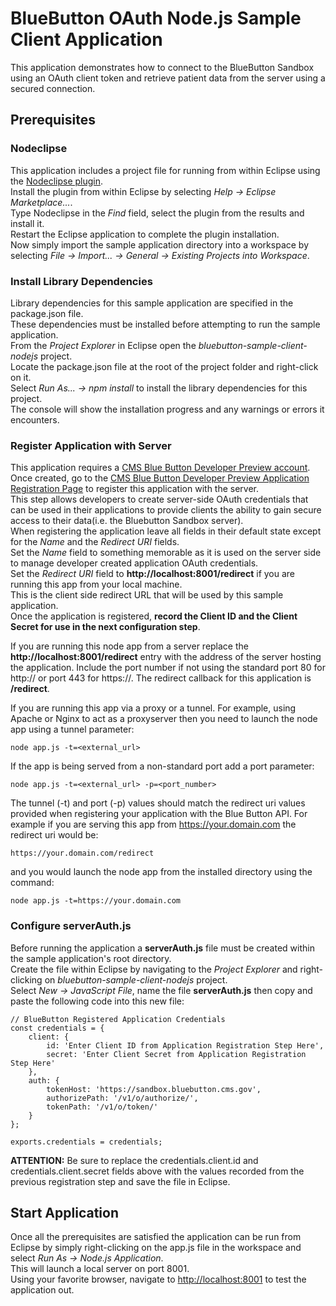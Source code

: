 # BlueButton OAuth Node.js Sample Client Application
This application demonstrates how to connect to the BlueButton Sandbox using an OAuth client token and retrieve patient 
data from the server using a secured connection.

## Prerequisites

### Nodeclipse
This application includes a project file for running from within Eclipse using the [Nodeclipse plugin](http://www.nodeclipse.org/).  
Install the plugin from within Eclipse by selecting *Help -> Eclipse Marketplace...*.  
Type Nodeclipse in the *Find* field, select the plugin from the results and install it.  
Restart the Eclipse application to complete the plugin installation.  
Now simply import the sample application directory into a workspace by 
selecting *File -> Import... -> General -> Existing Projects into Workspace*.

### Install Library Dependencies
Library dependencies for this sample application are specified in the package.json file.  
These dependencies must be installed before attempting to run the sample application.  
From the *Project Explorer* in Eclipse open the *bluebutton-sample-client-nodejs* project.  
Locate the package.json file at the root of the project folder and right-click on it.  
Select *Run As... -> npm install* to install the library dependencies for this project.  
The console will show the installation progress and any warnings or errors it encounters.

### Register Application with Server
This application requires a [CMS Blue Button Developer Preview account](https://sandbox.bluebutton.cms.gov/v1/accounts/create).  
Once created, go to the [CMS Blue Button Developer Preview Application Registration Page](https://sandbox.bluebutton.cms.gov/v1/o/applications/register/) 
to register this application with the server.  
This step allows developers to create server-side OAuth credentials that can be used in their applications to provide 
clients the ability to gain secure access to their data(i.e. the Bluebutton Sandbox server).  
When registering the application leave all fields in their default state except for the *Name* and the *Redirect URI* fields.  
Set the *Name* field to something memorable as it is used on the server side to manage developer created application OAuth credentials.  
Set the *Redirect URI* field to **http://localhost:8001/redirect** if you are running this app from your local machine.  
This is the client side redirect URL that will be used by this sample application.  
Once the application is registered, **record the Client ID and the Client Secret for use in the next configuration step**.

If you are running this node app from a server replace the **http://localhost:8001/redirect** entry with the address of 
the server hosting the application. Include the port number if not using the standard port 80 for http:// or port 443
for https://. The redirect callback for this application is **/redirect**.

If you are running this app via a proxy or a tunnel. For example, using Apache or Nginx to act as a proxyserver then you
need to launch the node app using a tunnel parameter:

    node app.js -t=<external_url>

If the app is being served from a non-standard port add a port parameter: 

    node app.js -t=<external_url> -p=<port_number>
 
The tunnel (-t) and port (-p) values should match the redirect uri values provided when registering your application 
with the Blue Button API. For example if you are serving this app from https://your.domain.com the redirect uri would 
be: 

    https://your.domain.com/redirect
    
and you would launch the node app from the installed directory using the command:

    node app.js -t=https://your.domain.com 


### Configure serverAuth.js
Before running the application a **serverAuth.js** file must be created within the sample application's root directory.  
Create the file within Eclipse by navigating to the *Project Explorer* and right-clicking on *bluebutton-sample-client-nodejs* project.  
Select *New -> JavaScript File*, name the file **serverAuth.js** then copy and paste the following code into this new file:

	// BlueButton Registered Application Credentials
	const credentials = {
	    client: {
	        id: 'Enter Client ID from Application Registration Step Here',
	        secret: 'Enter Client Secret from Application Registration Step Here'
	    },
	    auth: {
	        tokenHost: 'https://sandbox.bluebutton.cms.gov',
	        authorizePath: '/v1/o/authorize/',
	        tokenPath: '/v1/o/token/'
	    }
	};

	exports.credentials = credentials;
	
**ATTENTION:** Be sure to replace the credentials.client.id and credentials.client.secret fields above with the values recorded 
from the previous registration step and save the file in Eclipse.

## Start Application
Once all the prerequisites are satisfied the application can be run from Eclipse by simply right-clicking on the app.js file 
in the workspace and select *Run As -> Node.js Application*.  
This will launch a local server on port 8001.  
Using your favorite browser, navigate to [http://localhost:8001](http://localhost:8001) to test the application out.
